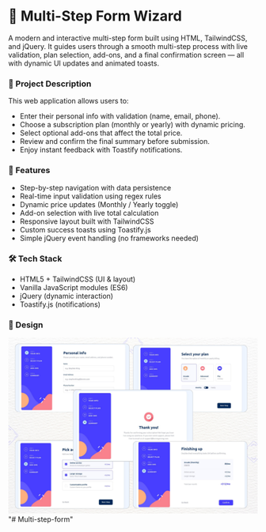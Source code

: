# 🧾 Multi-Step Form Wizard
A modern and interactive multi-step form built using HTML, TailwindCSS, and jQuery.
It guides users through a smooth multi-step process with live validation, plan selection, add-ons, and a final confirmation screen — all with dynamic UI updates and animated toasts.

### 📌 Project Description
This web application allows users to:
- Enter their personal info with validation (name, email, phone).
- Choose a subscription plan (monthly or yearly) with dynamic pricing.
- Select optional add-ons that affect the total price.
- Review and confirm the final summary before submission.
- Enjoy instant feedback with Toastify notifications.

### 🚀 Features
- Step-by-step navigation with data persistence
- Real-time input validation using regex rules
- Dynamic price updates (Monthly / Yearly toggle)
- Add-on selection with live total calculation
- Responsive layout built with TailwindCSS
- Custom success toasts using Toastify.js
- Simple jQuery event handling (no frameworks needed)

### 🛠 Tech Stack
- HTML5 + TailwindCSS (UI & layout)
- Vanilla JavaScript modules (ES6)
- jQuery (dynamic interaction)
- Toastify.js (notifications)

### 🎨 Design
![Design Preview](./design/design.png)"# Multi-step-form" 
